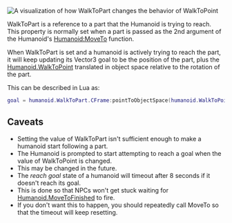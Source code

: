 ![A visualization of how WalkToPart changes the behavior of WalkToPoint](https://developer.roblox.com/assets/bltc76671f1665d7da0/WalkToPart.gif)

WalkToPart is a reference to a part that the Humanoid is trying to reach. This property is normally set when a part is passed as the 2nd argument of the Humanoid's [Humanoid:MoveTo](https://developer.roblox.com/en-us/api-reference/function/Humanoid/MoveTo) function.

When WalkToPart is set and a humanoid is actively trying to reach the part, it will keep updating its Vector3 goal to be the position of the part, plus the [Humanoid.WalkToPoint](https://developer.roblox.com/en-us/api-reference/property/Humanoid/WalkToPoint) translated in object space relative to the rotation of the part.

This can be described in Lua as:

```lua
goal = humanoid.WalkToPart.CFrame:pointToObjectSpace(humanoid.WalkToPoint)
``` 

Caveats
-------

*   Setting the value of WalkToPart isn't sufficient enough to make a humanoid start following a part.
*   The Humanoid is prompted to start attempting to reach a goal when the value of WalkToPoint is changed.
*   This may be changed in the future.
*   The _reach goal_ state of a humanoid will timeout after 8 seconds if it doesn't reach its goal.
*   This is done so that NPCs won't get stuck waiting for [Humanoid.MoveToFinished](https://developer.roblox.com/en-us/api-reference/event/Humanoid/MoveToFinished) to fire.
*   If you don't want this to happen, you should repeatedly call MoveTo so that the timeout will keep resetting.